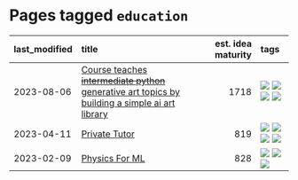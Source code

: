 # Pages tagged `education`

|last_modified|title|est. idea maturity|tags
|:---|:---|---:|:---|
|2023-08-06|[Course teaches ~~intermediate python~~ generative art topics by building a simple ai art library](../Course_teaches_basic_python_by_building_a_simple_ai_art_library.md)|1718|[![](https://img.shields.io/badge/tag-curriculum-3a9a4f)](../tags/curriculum.md) [![](https://img.shields.io/badge/tag-education-12f6d5)](../tags/education.md) [![](https://img.shields.io/badge/tag-from_issue-c4c41f)](../tags/from_issue.md) [![](https://img.shields.io/badge/tag-publication-d5f6c6)](../tags/publication.md)|
|2023-04-11|[Private Tutor](../private_tutor.md)|819|[![](https://img.shields.io/badge/tag-ai-53417a)](../tags/ai.md) [![](https://img.shields.io/badge/tag-discussion-92ab1c)](../tags/discussion.md) [![](https://img.shields.io/badge/tag-education-12f6d5)](../tags/education.md) [![](https://img.shields.io/badge/tag-startup-48fb29)](../tags/startup.md)|
|2023-02-09|[Physics For ML](../physics_for_ml.md)|828|[![](https://img.shields.io/badge/tag-curriculum-3a9a4f)](../tags/curriculum.md) [![](https://img.shields.io/badge/tag-education-12f6d5)](../tags/education.md) [![](https://img.shields.io/badge/tag-publication-d5f6c6)](../tags/publication.md)|